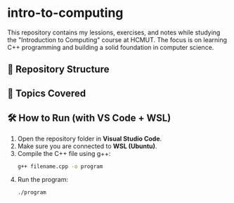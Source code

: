 # intro-to-computing
This repository contains my lessions, exercises, and notes while studying the "Introduction to Computing" course at HCMUT. The focus is on learning C++ programming and building a solid foundation in computer science.

## 📂 Repository Structure

## 🚀 Topics Covered

## 🛠️ How to Run (with VS Code + WSL)

1. Open the repository folder in **Visual Studio Code**.  
2. Make sure you are connected to **WSL (Ubuntu)**.  
3. Compile the C++ file using g++:
   ```bash
   g++ filename.cpp -o program
4. Run the program:
   ```bash
   ./program